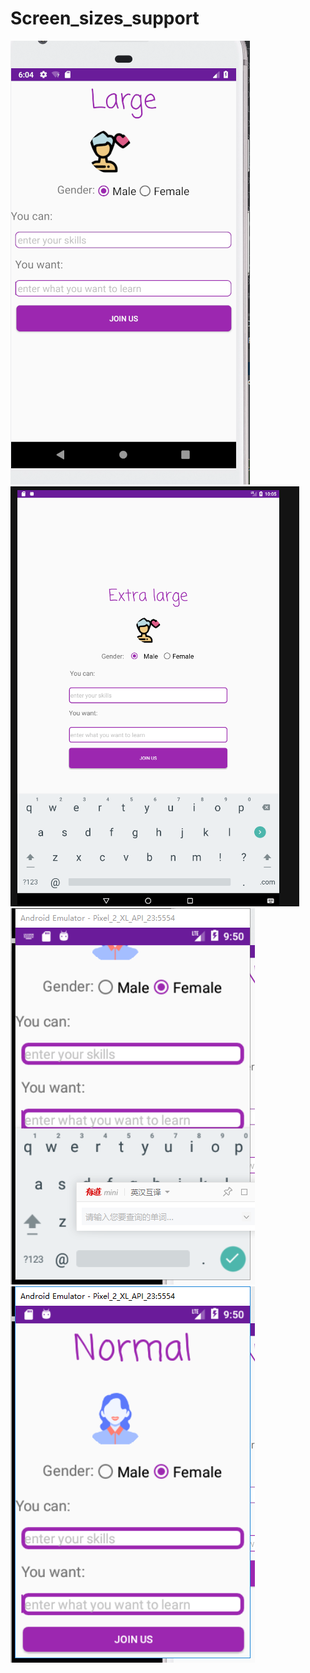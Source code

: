 # Screen_sizes_support
![image](https://github.com/Gakki90/Screen_sizes_support/blob/master/large.png)
![image](https://github.com/Gakki90/Screen_sizes_support/blob/master/xlarge.png)
![image](https://github.com/Gakki90/Screen_sizes_support/blob/master/%7BDQ%5B4TNVA5XQ74%5BVGP%25U%5BM7.png)
![image](https://github.com/Gakki90/Screen_sizes_support/blob/master/3SY6%24S~EZQE%24N04Q9YSAXA0.png)

